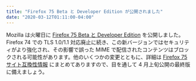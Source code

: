```yaml
---
title: "Firefox 75 Beta と Developer Edition が公開されました"
date: "2020-03-12T01:11:00-04:00"
---
```

Mozilla は火曜日に [Firefox 75 Beta と Developer Edition](https://www.mozilla.org/firefox/channel/desktop/) を公開しました。Firefox 74 での TLS 1.0/1.1 対応廃止に続き、この新バージョンではセキュリティがより強化され、その影響で誤った MIME で配信されたコンテンツはブロックされる可能性があります。他のいくつかの変更とともに、詳細は [Firefox 75 サイト互換性情報](https://www.fxsitecompat.dev/ja/releases/75/) にまとめてありますので、目を通して 4 月上旬公開の最終版に備えましょう。
